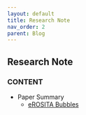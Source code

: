 ```yaml
---
layout: default
title: Research Note
nav_order: 2
parent: Blog
---
```


## Research Note

### CONTENT
- Paper Summary
  - [eROSITA Bubbles](./ID20200119.html)
